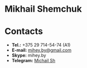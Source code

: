 # Mikhail Shemchuk
# Contacts
   - **Tel.:** +375 29 714-54-74 (A1)
   - **E-mail:** [mihey.by@gmail.com](mailto:mihey.by@gmail.com)
   - **Skype:** mihey.by
   - **Telegram:** [Michail Sh](https://t.me/Michael_S3)
   

